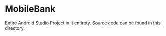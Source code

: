 # MobileBank

Entire Android Studio Project in it entirety. Source code can be found in <a href="https://github.com/Seancon1/MobileBank/tree/master/app/src/main/java/com/prestigecode/mobilebank">this</a> directory.
